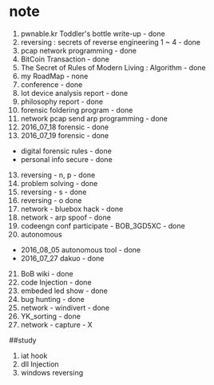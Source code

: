 # note

1. pwnable.kr Toddler's bottle write-up - done
2. reversing : secrets of reverse engineering 1 ~ 4 - done
2. pcap network programming - done
3. BitCoin Transaction - done
4. The Secret of Rules of Modern Living : Algorithm - done
5. my RoadMap - none
6. conference - done
7. Iot device analysis report - done
8. philosophy report - done
9. forensic foldering program - done
10. network pcap send arp programming - done
11. 2016_07_18 forensic - done
12. 2016_07_19 forensic - done
  - digital forensic rules - done
  - personal info secure - done
13. reversing - n, p - done
14. problem solving - done
15. reversing - s - done
16. reversing - o done
17. network - bluebox hack - done
18. network - arp spoof - done
19. codeengn conf participate - BOB_3GD5XC - done
20. autonomous
  - 2016_08_05 autonomous tool - done
  - 2016_07_27 dakuo - done
21. BoB wiki - done
22. code Injection - done
23. embeded led show - done
24. bug hunting - done
25. network - windivert - done
26. YK_sorting - done
27. network - capture - X

##study

1. iat hook
2. dll Injection
3. windows reversing
